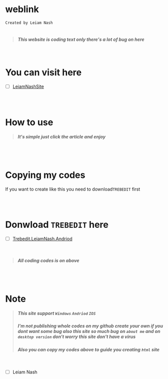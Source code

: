 # weblink
`Created by Leiam Nash`
<br> <br>
> ##### This website is coding text only there's a lot of bug on here 
<br> 

# You can visit here

- [ ] [LeiamNashSite](https://leiamnashrebirth.github.io/weblink/)

<br> <br>

# How to use
> ##### It's simple just click the article and enjoy

<br> <br>

# Copying my codes
If you want to create like this you need to download`TREBEDIT` first

<br> <br>

# Donwload `TREBEDIT` here 
- [ ] [Trebedit.LeiamNash.Andriod](https://github.com/LeiamNashRebirth/ArtCode/releases/download/Apk/TrebEdit.LeiamNash.apk)

<br>

> ##### All coding codes is on above

<br> <br>

# Note
> ##### This site support `Windows` `Andriod` `IOS`
> ##### I'm not publishing whole codes on my github create your own if you dont want some bug also this site so much bug on `about me` and on `desktop version` don't worry this site don't have a virus
> ##### Also you can copy my codes above to guide you creating `html` site

<br>

- [ ] Leiam Nash
